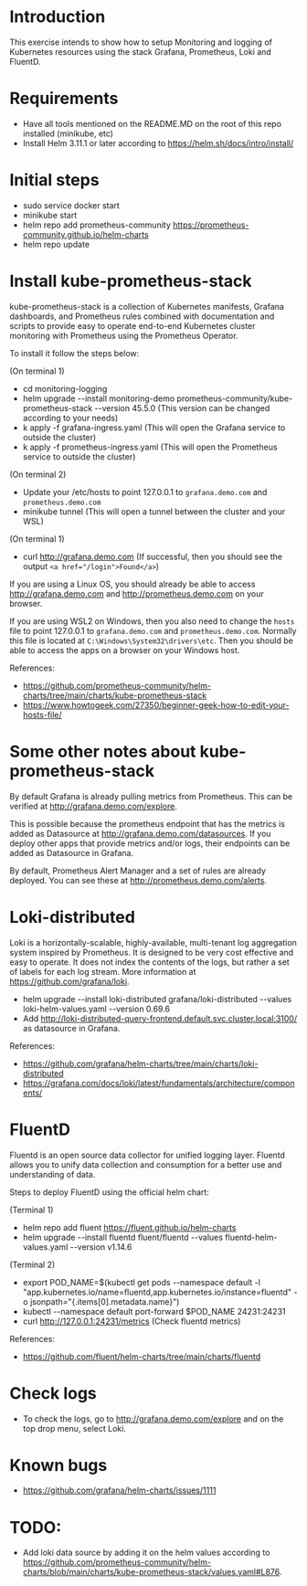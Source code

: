 # Introduction

This exercise intends to show how to setup Monitoring and logging of Kubernetes resources using the stack Grafana, Prometheus, Loki and FluentD.

# Requirements

- Have all tools mentioned on the README.MD on the root of this repo installed (minikube, etc)
- Install Helm 3.11.1 or later according to https://helm.sh/docs/intro/install/

# Initial steps

- sudo service docker start
- minikube start
- helm repo add prometheus-community https://prometheus-community.github.io/helm-charts
- helm repo update


# Install kube-prometheus-stack

kube-prometheus-stack is a collection of Kubernetes manifests, Grafana dashboards, and Prometheus rules combined with documentation and scripts to provide easy to operate end-to-end Kubernetes cluster monitoring with Prometheus using the Prometheus Operator.

To install it follow the steps below:

(On terminal 1)

- cd monitoring-logging
- helm upgrade --install monitoring-demo prometheus-community/kube-prometheus-stack --version 45.5.0 (This version can be changed according to your needs)
- k apply -f grafana-ingress.yaml (This will open the Grafana service to outside the cluster)
- k apply -f prometheus-ingress.yaml (This will open the Prometheus service to outside the cluster)

(On terminal 2)
- Update your /etc/hosts to point 127.0.0.1 to `grafana.demo.com` and `prometheus.demo.com`
- minikube tunnel (This will open a tunnel between the cluster and your WSL)

(On terminal 1)
- curl http://grafana.demo.com (If successful, then you should see the output `<a href="/login">Found</a>`)

If you are using a Linux OS, you should already be able to access http://grafana.demo.com and http://prometheus.demo.com on your browser.

If you are using WSL2 on Windows, then you also need to change the `hosts` file to point 127.0.0.1 to `grafana.demo.com` and `prometheus.demo.com`. Normally this file is located at `C:\Windows\System32\drivers\etc`. Then you should be able to access the apps on a browser on your Windows host.


References:
- https://github.com/prometheus-community/helm-charts/tree/main/charts/kube-prometheus-stack
- https://www.howtogeek.com/27350/beginner-geek-how-to-edit-your-hosts-file/


# Some other notes about kube-prometheus-stack

By default Grafana is already pulling metrics from Prometheus. This can be verified at http://grafana.demo.com/explore.

This is possible because the prometheus endpoint that has the metrics is added as Datasource at http://grafana.demo.com/datasources. If you deploy other apps that provide metrics and/or logs, their endpoints can be added as Datasource in Grafana.

By default, Prometheus Alert Manager and a set of rules are already deployed. You can see these at http://prometheus.demo.com/alerts.


# Loki-distributed

Loki is a horizontally-scalable, highly-available, multi-tenant log aggregation system inspired by Prometheus. It is designed to be very cost effective and easy to operate. It does not index the contents of the logs, but rather a set of labels for each log stream. More information at https://github.com/grafana/loki.

- helm upgrade --install loki-distributed grafana/loki-distributed --values loki-helm-values.yaml --version 0.69.6
- Add http://loki-distributed-query-frontend.default.svc.cluster.local:3100/ as datasource in Grafana.

References:
- https://github.com/grafana/helm-charts/tree/main/charts/loki-distributed
- https://grafana.com/docs/loki/latest/fundamentals/architecture/components/


# FluentD

Fluentd is an open source data collector for unified logging layer. Fluentd allows you to unify data collection and consumption for a better use and understanding of data.

Steps to deploy FluentD using the official helm chart:

(Terminal 1)
- helm repo add fluent https://fluent.github.io/helm-charts
- helm upgrade --install fluentd fluent/fluentd --values fluentd-helm-values.yaml --version v1.14.6

(Terminal 2)
- export POD_NAME=$(kubectl get pods --namespace default -l "app.kubernetes.io/name=fluentd,app.kubernetes.io/instance=fluentd" -o jsonpath="{.items[0].metadata.name}")
- kubectl --namespace default port-forward $POD_NAME 24231:24231
- curl http://127.0.0.1:24231/metrics (Check fluentd metrics)

References:
- https://github.com/fluent/helm-charts/tree/main/charts/fluentd


# Check logs

- To check the logs, go to http://grafana.demo.com/explore and on the top drop menu, select Loki.


# Known bugs

- https://github.com/grafana/helm-charts/issues/1111


# TODO:

- Add loki data source by adding it on the helm values according to https://github.com/prometheus-community/helm-charts/blob/main/charts/kube-prometheus-stack/values.yaml#L876.